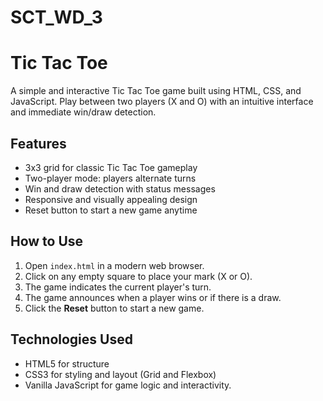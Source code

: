 # SCT_WD_3

# Tic Tac Toe

A simple and interactive Tic Tac Toe game built using HTML, CSS, and JavaScript. Play between two players (X and O) with an intuitive interface and immediate win/draw detection.

## Features

- 3x3 grid for classic Tic Tac Toe gameplay
- Two-player mode: players alternate turns
- Win and draw detection with status messages
- Responsive and visually appealing design
- Reset button to start a new game anytime

## How to Use

1. Open `index.html` in a modern web browser.
2. Click on any empty square to place your mark (X or O).
3. The game indicates the current player's turn.
4. The game announces when a player wins or if there is a draw.
5. Click the **Reset** button to start a new game.

## Technologies Used

- HTML5 for structure
- CSS3 for styling and layout (Grid and Flexbox)
- Vanilla JavaScript for game logic and interactivity.
